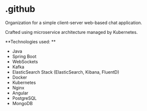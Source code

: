 # .github

Organization for a simple client-server web-based chat application.

Crafted using microservice architecture managed by Kubernetes.

**Technologies used: **
- Java
- Spring Boot
- WebSockets
- Kafka
- ElasticSearch Stack (ElasticSearch, Kibana, FluentD)
- Docker
- Kubernetes
- Nginx
- Angular
- PostgreSQL
- MongoDB
